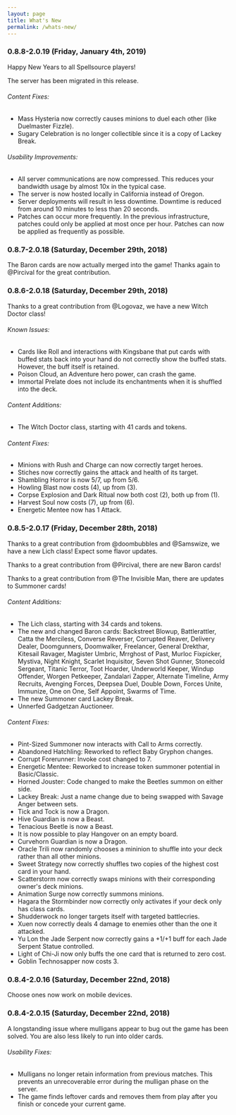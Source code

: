 ```yaml
---
layout: page
title: What's New
permalink: /whats-new/
---
```

### 0.8.8-2.0.19 (Friday, January 4th, 2019)

Happy New Years to all Spellsource players!

The server has been migrated in this release.

###### Content Fixes:

 - Mass Hysteria now correctly causes minions to duel each other (like Duelmaster Fizzle).
 - Sugary Celebration is no longer collectible since it is a copy of Lackey Break.

###### Usability Improvements:

 - All server communications are now compressed. This reduces your bandwidth usage by almost 10x in the typical case.
 - The server is now hosted locally in California instead of Oregon.
 - Server deployments will result in less downtime. Downtime is reduced from around 10 minutes to less than 20 seconds.
 - Patches can occur more frequently. In the previous infrastructure, patches could only be applied at most once per hour. Patches can now be applied as frequently as possible.

### 0.8.7-2.0.18 (Saturday, December 29th, 2018)

The Baron cards are now actually merged into the game! Thanks again to @Pircival for the great contribution.

### 0.8.6-2.0.18 (Saturday, December 29th, 2018)

Thanks to a great contribution from @Logovaz, we have a new Witch Doctor class!

###### Known Issues:

 - Cards like Roll and interactions with Kingsbane that put cards with buffed stats back into your hand do not correctly show the buffed stats. However, the buff itself is retained.
 - Poison Cloud, an Adventure hero power, can crash the game.
 - Immortal Prelate does not include its enchantments when it is shuffled into the deck.
 
###### Content Additions:

 - The Witch Doctor class, starting with 41 cards and tokens.

###### Content Fixes:

 - Minions with Rush and Charge can now correctly target heroes.
 - Stiches now correctly gains the attack and health of its target.
 - Shambling Horror is now 5/7, up from 5/6.
 - Howling Blast now costs (4), up from (3).
 - Corpse Explosion and Dark Ritual now both cost (2), both up from (1).
 - Harvest Soul now costs (7), up from (6).
 - Energetic Mentee now has 1 Attack.

### 0.8.5-2.0.17 (Friday, December 28th, 2018)

Thanks to a great contribution from @doombubbles and @Samswize, we have a new Lich class! Expect some flavor updates.

Thanks to a great contribution from @Pircival, there are new Baron cards!

Thanks to a great contribution from @The Invisible Man, there are updates to Summoner cards!


###### Content Additions:

 - The Lich class, starting with 34 cards and tokens.
 - The new and changed Baron cards: Backstreet Blowup, Battlerattler, Catta the Merciless, Converse Reverser, Corrupted Reaver, Delivery Dealer, Doomgunners, Doomwalker, Freelancer, General Drekthar, Kitesail Ravager, Magister Umbric, Mrrghost of Past, Murloc Fixpicker, Mystiva, Night Knight, Scarlet Inquisitor, Seven Shot Gunner, Stonecold Sergeant, Titanic Terror, Toot Hoarder, Underworld Keeper, Windup Offender, Worgen Petkeeper, Zandalari Zapper, Alternate Timeline, Army Recruits, Avenging Forces, Deepsea Duel, Double Down, Forces Unite, Immunize, One on One, Self Appoint, Swarms of Time.
 - The new Summoner card Lackey Break.
 - Unnerfed Gadgetzan Auctioneer.
 
###### Content Fixes:

 - Pint-Sized Summoner now interacts with Call to Arms correctly.
 - Abandoned Hatchling: Reworked to reflect Baby Gryphon changes.
 - Corrupt Forerunner: Invoke cost changed to 7.
 - Energetic Mentee: Reworked to increase token summoner potential in Basic/Classic.
 - Horned Jouster: Code changed to make the Beetles summon on either side.
 - Lackey Break: Just a name change due to being swapped with Savage Anger between sets.
 - Tick and Tock is now a Dragon.
 - Hive Guardian is now a Beast.
 - Tenacious Beetle is now a Beast.
 - It is now possible to play Hangover on an empty board.
 - Curvehorn Guardian is now a Dragon.
 - Oracle Trili now randomly chooses a mininion to shuffle into your deck rather than all other minions.
 - Sweet Strategy now correctly shuffles two copies of the highest cost card in your hand.
 - Scatterstorm now correctly swaps minions with their corresponding owner's deck minions.
 - Animation Surge now correctly summons minions.
 - Hagara the Stormbinder now correctly only activates if your deck only has class cards.
 - Shudderwock no longer targets itself with targeted battlecries.
 - Xuen now correctly deals 4 damage to enemies other than the one it attacked.
 - Yu Lon the Jade Serpent now correctly gains a +1/+1 buff for each Jade Serpent Statue controlled.
 - Light of Chi-Ji now only buffs the one card that is returned to zero cost.
 - Goblin Technosapper now costs 3.

### 0.8.4-2.0.16 (Saturday, December 22nd, 2018)

Choose ones now work on mobile devices.

### 0.8.4-2.0.15 (Saturday, December 22nd, 2018)

A longstanding issue where mulligans appear to bug out the game has been solved. You are also less likely to run into older cards.

###### Usability Fixes:

 - Mulligans no longer retain information from previous matches. This prevents an unrecoverable error during the mulligan phase on the server.
 - The game finds leftover cards and removes them from play after you finish or concede your current game.
